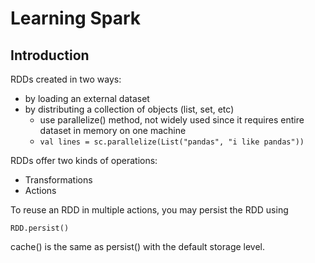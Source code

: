 # Learning Spark

## Introduction

RDDs created in two ways:
- by loading an external dataset
- by distributing a collection of objects (list, set, etc)
  - use parallelize() method, not widely used since it requires entire dataset in memory on one machine
  - ``` val lines = sc.parallelize(List("pandas", "i like pandas")) ```

RDDs offer two kinds of operations:
- Transformations
- Actions

To reuse an RDD in multiple actions, you may persist the RDD using 
```
RDD.persist()
```

cache() is the same as persist() with the default storage level.

